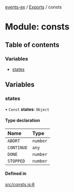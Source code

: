 [events-ex](../README.md) / [Exports](../modules.md) / consts

# Module: consts

## Table of contents

### Variables

- [states](consts.md#states)

## Variables

### states

• `Const` **states**: `Object`

#### Type declaration

| Name | Type |
| :------ | :------ |
| `ABORT` | `number` |
| `CONTINUE` | `any` |
| `DONE` | `number` |
| `STOPPED` | `number` |

#### Defined in

[src/consts.js:6](https://github.com/snowyu/events-ex.js/blob/2b0a99d/src/consts.js#L6)
